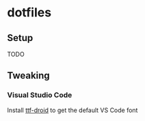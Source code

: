 # dotfiles
## Setup
TODO
## Tweaking
### Visual Studio Code
Install [ttf-droid](https://archlinux.org/packages/community/any/ttf-droid/) to get the default VS Code font
